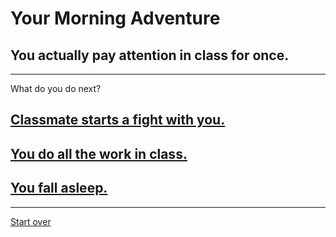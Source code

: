# Your Morning Adventure 
## You actually pay attention in class for once.  
---
What do you do next?
## [Classmate starts a fight with you.](Fight.md)
## [You do all the work in class.](Work.md)
## [You fall asleep.](fallasleep.md)
---
[Start over](start.md)